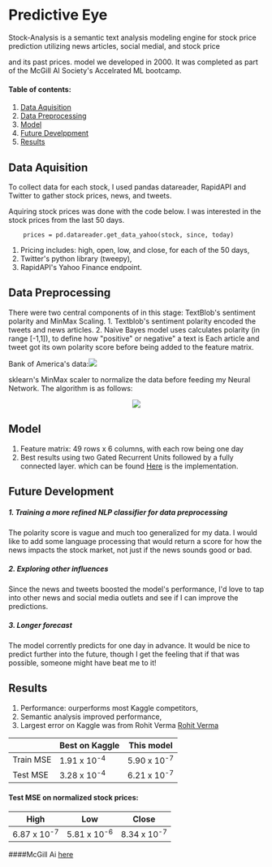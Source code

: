 # Predictive Eye



Stock-Analysis is a semantic text analysis modeling engine for stock price prediction utilizing news articles, social medial, and stock price

and its past prices. model we developed in 2000. 
It was completed as part of the McGill AI Society's Accelrated ML bootcamp.

#### Table of contents:
1. [Data Aquisition](https://github.com/MobileAir/Stock-Analysis/blob/master/README.md#data-mining)
2. [Data Preprocessing](https://github.com/MobileAir/Stock-Analysis/blob/master/README.md#data-preprocessing)
3. [Model](https://github.com/MobileAir/Stock-Analysis/blob/master/README.md#model)
4. [Future Develppment](https://github.com/MobileAir/Stock-Analysis/blob/master/README.md#next-steps)
5. [Results](https://github.com/MobileAir/Stock-Analysis/blob/master/README.md#results)


## Data Aquisition

To collect data for each stock, I used pandas datareader, RapidAPI and Twitter to gather stock prices, news, and tweets.

Aquiring stock prices was done with the code below. I was interested in the stock prices from the last 50 days.

```
    prices = pd.datareader.get_data_yahoo(stock, since, today)
```

1.  Pricing includes: high, open, low, and close, for each of the 50 days,
3.  Twitter's python library (tweepy),
4.  RapidAPI's Yahoo Finance endpoint.

## Data Preprocessing
There were two central components of in this stage: TextBlob's sentiment polarity and MinMax Scaling.
    1.  Textblob's sentiment polarity encoded the tweets and news articles.
    2.  Naive Bayes model uses calculates polarity (in range [-1,1]), to define how "positive" or negative" a text is
 Each article and tweet got its own polarity score before being added to the feature matrix.

Bank of America's data:![](https://github.com/MobileAir/Stock-Analysis/blob/master/.extras/sampData.png)

sklearn's MinMax scaler to normalize the data before feeding my Neural Network. The algorithm is as follows:
<p align="center">
<img src="https://latex.codecogs.com/gif.latex?x%5E%7B%27%7D%20%3D%20%5Cfrac%7Bx%20-%20min%28x%29%7D%7Bmax%28x%29%20-%20min%28x%29%7D">
</p>

## Model
1.  Feature matrix: 49 rows x 6 columns, with each row being one day
2.  Best results using two Gated Recurrent Units followed by a fully connected layer. which can be found [Here](https://github.com/MobileAir/Stock-Analysis/blob/master/src/model.py) is the implementation.

## Future Development

##### 1. Training a more refined NLP classifier for data preprocessing
The polarity score is vague and much too generalized for my data. I would like to add some language processing that would return a score for how the news impacts the stock market, not just if the news sounds good or bad.

##### 2. Exploring other influences
Since the news and tweets boosted the model's performance, I'd love to tap into other news and social media outlets and see if I can improve the predictions.

##### 3. Longer forecast
The model corrently predicts for one day in advance. It would be nice to predict further into the future, though I get the feeling that if that was possible, someone might have beat me to it!

## Results
1. Performance: ourperforms most Kaggle competitors,
2. Semantic analysis improved performance,
3. Largest error on Kaggle was from Rohit Verma [Rohit Verma](https://github.com/deadskull7/New-York-Stock-Exchange-Predictions-RNN-LSTM)

|           |    Best on Kaggle    |    This model    |
|-----------|----------------------|------------------|
| Train MSE | 1.91 x 10<sup>-4     | 5.90 x 10<sup>-7 |
| Test MSE  | 3.28 x 10<sup>-4     | 6.21 x 10<sup>-7 |


#### Test MSE on normalized stock prices:

|    High          |    Low           |    Close         |
|------------------|------------------|------------------|
| 6.87 x 10<sup>-7 | 5.81 x 10<sup>-6 | 8.34 x 10<sup>-7 |


####McGill Ai [here](https://mcgillai.com/)
